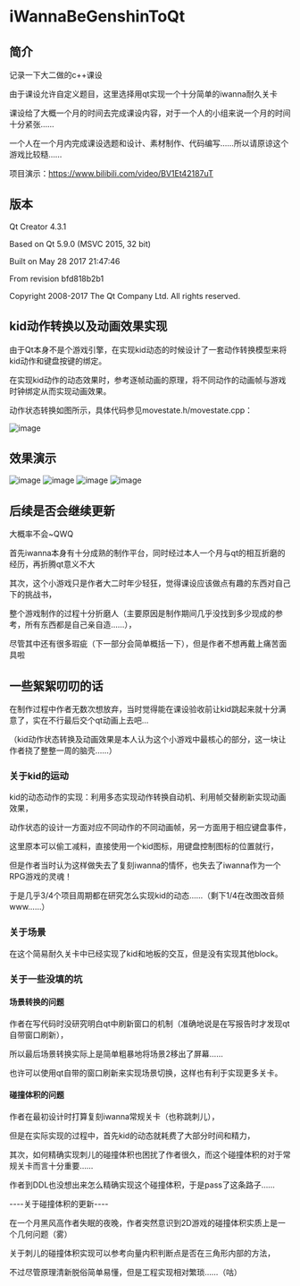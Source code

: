 # iWannaBeGenshinToQt
## 简介
记录一下大二做的c++课设<P>
由于课设允许自定义题目，这里选择用qt实现一个十分简单的iwanna耐久关卡<P>
课设给了大概一个月的时间去完成课设内容，对于一个人的小组来说一个月的时间十分紧张……<P>
一个人在一个月内完成课设选题和设计、素材制作、代码编写……所以请原谅这个游戏比较糙……<P>
项目演示：https://www.bilibili.com/video/BV1Et42187uT
## 版本
Qt Creator 4.3.1<p>
Based on Qt 5.9.0 (MSVC 2015, 32 bit)<p>
Built on May 28 2017 21:47:46<p>
From revision bfd818b2b1<p>
Copyright 2008-2017 The Qt Company Ltd. All rights reserved.<p>
## kid动作转换以及动画效果实现
由于Qt本身不是个游戏引擎，在实现kid动态的时候设计了一套动作转换模型来将kid动作和键盘按键的绑定。<p>
在实现kid动作的动态效果时，参考逐帧动画的原理，将不同动作的动画帧与游戏时钟绑定从而实现动画效果。<p>
动作状态转换如图所示，具体代码参见movestate.h/movestate.cpp：<p>
![image](https://github.com/KyoiLin/iWannaBeGenshinToQt/blob/master/pic/state.png)
## 效果演示
![image](https://github.com/KyoiLin/iWannaBeGenshinToQt/blob/master/pic/start.png)
![image](https://github.com/KyoiLin/iWannaBeGenshinToQt/blob/master/pic/boss.png)
![image](https://github.com/KyoiLin/iWannaBeGenshinToQt/blob/master/pic/gameover.png)
![image](https://github.com/KyoiLin/iWannaBeGenshinToQt/blob/master/pic/gameclear.png)
## 后续是否会继续更新
大概率不会~QWQ<P>
首先iwanna本身有十分成熟的制作平台，同时经过本人一个月与qt的相互折磨的经历，再折腾qt意义不大<P>
其次，这个小游戏只是作者大二时年少轻狂，觉得课设应该做点有趣的东西对自己下的挑战书，<p>
整个游戏制作的过程十分折磨人（主要原因是制作期间几乎没找到多少现成的参考，所有东西都是自己亲自造……），<p>
尽管其中还有很多瑕疵（下一部分会简单概括一下），但是作者不想再戴上痛苦面具啦<p>
## 一些絮絮叨叨的话
在制作过程中作者无数次想放弃，当时觉得能在课设验收前让kid跳起来就十分满意了，实在不行最后交个qt动画上去吧…<P>
（kid动作状态转换及动画效果是本人认为这个小游戏中最核心的部分，这一块让作者挠了整整一周的脑壳……）<p>
### 关于kid的运动
kid的动态动作的实现：利用多态实现动作转换自动机、利用帧交替刷新实现动画效果，<p>
动作状态的设计一方面对应不同动作的不同动画帧，另一方面用于相应键盘事件，<p>
这里原本可以偷工减料，直接使用一个kid图标，用键盘控制图标的位置就行，<p>
但是作者当时认为这样做失去了复刻iwanna的情怀，也失去了iwanna作为一个RPG游戏的灵魂！<p>
于是几乎3/4个项目周期都在研究怎么实现kid的动态……（剩下1/4在改图改音频www……）<p>
### 关于场景
在这个简易耐久关卡中已经实现了kid和地板的交互，但是没有实现其他block。<p>
### 关于一些没填的坑
#### 场景转换的问题
作者在写代码时没研究明白qt中刷新窗口的机制（准确地说是在写报告时才发现qt自带窗口刷新），<p>
所以最后场景转换实际上是简单粗暴地将场景2移出了屏幕……<p>
也许可以使用qt自带的窗口刷新来实现场景切换，这样也有利于实现更多关卡。<p>
#### 碰撞体积的问题
作者在最初设计时打算复刻iwanna常规关卡（也称跳刺儿），<p>
但是在实际实现的过程中，首先kid的动态就耗费了大部分时间和精力，<p>
其次，如何精确实现刺儿的碰撞体积也困扰了作者很久，而这个碰撞体积的对于常规关卡而言十分重要……<p>
作者到DDL也没想出来怎么精确实现这个碰撞体积，于是pass了这条路子……<p>
----关于碰撞体积的更新----<p>
在一个月黑风高作者失眠的夜晚，作者突然意识到2D游戏的碰撞体积实质上是一个几何问题（雾）<p>
关于刺儿的碰撞体积实现可以参考向量内积判断点是否在三角形内部的方法，<p>
不过尽管原理清新脱俗简单易懂，但是工程实现相对繁琐……（咕）<p>
